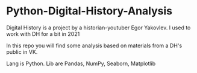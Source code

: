 # Python-Digital-History-Analysis
Digital History is a project by a historian-youtuber Egor Yakovlev. I used to work with DH for a bit in 2021

In this repo you will find some analysis based on materials from a DH's public in VK.

Lang is Python.
Lib are Pandas, NumPy, Seaborn, Matplotlib
